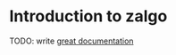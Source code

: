 # Introduction to zalgo

TODO: write [great documentation](http://jacobian.org/writing/great-documentation/what-to-write/)
